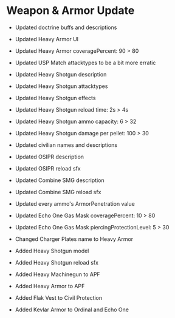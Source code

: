# Weapon & Armor Update

- Updated doctrine buffs and descriptions
- Updated Heavy Armor UI
- Updated Heavy Armor coveragePercent: 90 > 80
- Updated USP Match attacktypes to be a bit more erratic
- Updated Heavy Shotgun description
- Updated Heavy Shotgun attacktypes
- Updated Heavy Shotgun effects
- Updated Heavy Shotgun reload time: 2s > 4s
- Updated Heavy Shotgun ammo capacity: 6 > 32
- Updated Heavy Shotgun damage per pellet: 100 > 30
- Updated civilian names and descriptions
- Updated OSIPR description
- Updated OSIPR reload sfx
- Updated Combine SMG description
- Updated Combine SMG reload sfx
- Updated every ammo's ArmorPenetration value
- Updated Echo One Gas Mask coveragePercent: 10 > 80
- Updated Echo One Gas Mask piercingProtectionLevel: 5 > 30

- Changed Charger Plates name to Heavy Armor

- Added Heavy Shotgun model
- Added Heavy Shotgun reload sfx
- Added Heavy Machinegun to APF
- Added Heavy Armor to APF
- Added Flak Vest to Civil Protection
- Added Kevlar Armor to Ordinal and Echo One